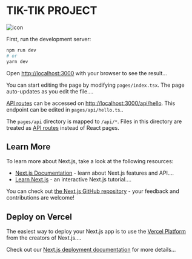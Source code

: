 

# TIK-TIK PROJECT

<img src="https://res.cloudinary.com/chuksmbanaso/image/upload/v1664978942/media/Screenshot_36_agc7jj.png" title="icon" alt="icon">

First, run the development server:

```bash
npm run dev
# or
yarn dev
```

Open [http://localhost:3000](http://localhost:3000) with your browser to see the result...

You can start editing the page by modifying `pages/index.tsx`. The page auto-updates as you edit the file....

[API routes](https://nextjs.org/docs/api-routes/introduction) can be accessed on [http://localhost:3000/api/hello](http://localhost:3000/api/hello). This endpoint can be edited in `pages/api/hello.ts`..

The `pages/api` directory is mapped to `/api/*`. Files in this directory are treated as [API routes](https://nextjs.org/docs/api-routes/introduction) instead of React pages.

## Learn More

To learn more about Next.js, take a look at the following resources:

- [Next.js Documentation](https://nextjs.org/docs) - learn about Next.js features and API....
- [Learn Next.js](https://nextjs.org/learn) - an interactive Next.js tutorial....

You can check out [the Next.js GitHub repository](https://github.com/vercel/next.js/) - your feedback and contributions are welcome!

## Deploy on Vercel

The easiest way to deploy your Next.js app is to use the [Vercel Platform](https://vercel.com/new?utm_medium=default-template&filter=next.js&utm_source=create-next-app&utm_campaign=create-next-app-readme) from the creators of Next.js....

Check out our [Next.js deployment documentation](https://nextjs.org/docs/deployment) for more details...
